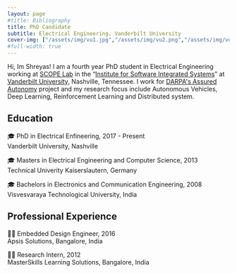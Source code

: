 ```yaml
---
layout: page
#title: Bibliography
title: PhD Candidate
subtitle: Electrical Engineering, Vanderbilt University
cover-img: ["/assets/img/vu1.jpg","/assets/img/vu2.png","/assets/img/vu5.jpg","/assets/img/vu6.jpg"]
#full-width: true
---
```


Hi, Im Shreyas! I am a fourth year PhD student in Electrical Engineering working at [SCOPE Lab](https://scopelab.ai/index.html) in the “[Institute for Software Integrated Systems](https://www.isis.vanderbilt.edu/)” at [Vanderbilt University](https://www.vanderbilt.edu/), Nashville, Tennessee. I work for [DARPA's Assured Autonomy](https://www.darpa.mil/program/assured-autonomy) project and my research focus include Autonomous Vehicles, Deep Learning, Reinforcement Learning and Distributed system.

## Education

:mortar_board:  PhD in Electrical Enfineering, 2017 - Present\
Vanderbilt University, Nashville

:mortar_board:  Masters in Electrical Engineering and Computer Science, 2013\
Technical Univerity Kaiserslautern, Germany

:mortar_board:  Bachelors in Electronics and Communication Engineering, 2008\
Visvesvaraya Technological University, India

## Professional Experience

:man_technologist:  Embedded Design Engineer, 2016\
Apsis Solutions, Bangalore, India

:man_student:  Research Intern, 2012\
MasterSkills Learning Solutions, Bangalore, India
